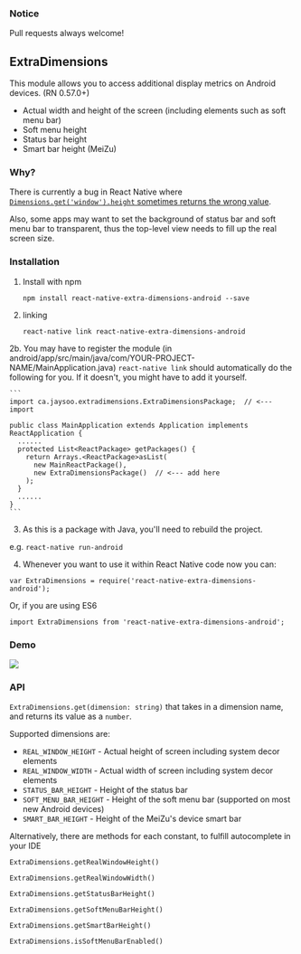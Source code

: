 ### Notice

Pull requests always welcome!

## ExtraDimensions

This module allows you to access additional display metrics on Android devices. (RN 0.57.0+)

- Actual width and height of the screen (including elements such as soft menu bar)
- Soft menu height
- Status bar height
- Smart bar height (MeiZu)

### Why?

There is currently a bug in React Native where [`Dimensions.get('window').height` sometimes returns
the wrong value](https://github.com/facebook/react-native/issues/4934).

Also, some apps may want to set the background of status bar and soft menu bar to transparent, thus the top-level
view needs to fill up the real screen size.

### Installation

1. Install with npm
   ```
   npm install react-native-extra-dimensions-android --save
   ```
2. linking

   ```
   react-native link react-native-extra-dimensions-android
   ```

2b. You may have to register the module (in android/app/src/main/java/com/YOUR-PROJECT-NAME/MainApplication.java)
`react-native link` should automatically do the following for you. If it doesn't, you might have to add it yourself.

    ```
    import ca.jaysoo.extradimensions.ExtraDimensionsPackage;  // <--- import

    public class MainApplication extends Application implements ReactApplication {
      ......
      protected List<ReactPackage> getPackages() {
        return Arrays.<ReactPackage>asList(
          new MainReactPackage(),
          new ExtraDimensionsPackage()  // <--- add here
        );
      }
      ......
    }
    ```

3. As this is a package with Java, you'll need to rebuild the project.

e.g. `react-native run-android`

4. Whenever you want to use it within React Native code now you can:

`var ExtraDimensions = require('react-native-extra-dimensions-android');`

Or, if you are using ES6

`import ExtraDimensions from 'react-native-extra-dimensions-android';`

### Demo

![](./demo.png)

### API

`ExtraDimensions.get(dimension: string)` that takes in a dimension name, and returns its value as a `number`.

Supported dimensions are:

- `REAL_WINDOW_HEIGHT` - Actual height of screen including system decor elements
- `REAL_WINDOW_WIDTH` - Actual width of screen including system decor elements
- `STATUS_BAR_HEIGHT` - Height of the status bar
- `SOFT_MENU_BAR_HEIGHT` - Height of the soft menu bar (supported on most new Android devices)
- `SMART_BAR_HEIGHT` - Height of the MeiZu's device smart bar

Alternatively, there are methods for each constant, to fulfill autocomplete in your IDE

`ExtraDimensions.getRealWindowHeight()`

`ExtraDimensions.getRealWindowWidth()`

`ExtraDimensions.getStatusBarHeight()`

`ExtraDimensions.getSoftMenuBarHeight()`

`ExtraDimensions.getSmartBarHeight()`

`ExtraDimensions.isSoftMenuBarEnabled()`

